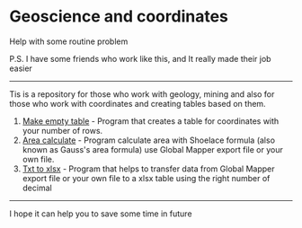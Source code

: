 # Geoscience and coordinates
Help with some routine problem

P.S. I have some friends who work like this, and It really made their job easier 

------

Tis is a repository for those who work with geology, mining and also for those who work with coordinates and creating tables based on them.

1. [Make empty table](https://github.com/Branhellward/Geoscience-and-coordinates/tree/main/Make%20empty%20table) - Program that creates a table for coordinates with your number of rows.
2. [Area calculate](https://github.com/Branhellward/Geoscience-and-coordinates/tree/main/Area%20calculate) - Program calculate area with Shoelace formula (also known as Gauss's area formula) use Global Mapper export file or your own file.
3. [Txt to xlsx](https://github.com/Branhellward/Geoscience-and-coordinates/tree/main/Txt%20to%20Xlsx) - Program that helps to transfer data from Global Mapper export file or your own file to a xlsx table using the right number of decimal

------

I hope it can help you to save some time in future

